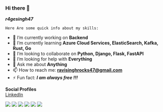 ### Hi there 👋

**_r4gesingh47_**

`Here Are some quick info about my skills:`

- 🔭 I’m currently working on **Backend**
- 🌱 I’m currently learning **Azure Cloud Services, ElasticSearch, Kafka, Rust, Go**
- 👯 I’m looking to collaborate on **Python, Django, Flask, FastAPI**
- 🤔 I’m looking for help with **Everything**
- 💬 Ask me about **Anything**
- 📫 How to reach me: **ravisinghrocks47@gmail.com** 
- ⚡ Fun fact: ***I am always free !!!***

**Social Profiles**  
[LinkedIn](https://www.linkedin.com/in/ravi-singh-3762171b1)  


![](https://img.shields.io/badge/Linux-informational?style=flat&logo=<LOGO_NAME>&logoColor=white&color=2bbc8a) 
![](https://img.shields.io/badge/C-informational?style=flat&logo=<LOGO_NAME>&logoColor=white&color=2bbc8a) 
![](https://img.shields.io/badge/C++-informational?style=flat&logo=<LOGO_NAME>&logoColor=white&color=2bbc8a)
![](https://img.shields.io/badge/Python-informational?style=flat&logo=<LOGO_NAME>&logoColor=white&color=2bbc8a) 
![](https://img.shields.io/badge/-Django-green) 
![](https://img.shields.io/badge/-Azure-blue) 

